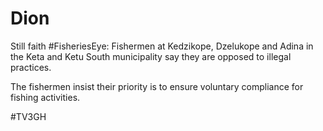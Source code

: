 # Dion
Still faith 
#FisheriesEye: Fishermen at Kedzikope, Dzelukope and Adina in the Keta and Ketu South municipality say they are opposed to illegal practices. 

The fishermen insist their priority is to ensure voluntary compliance for fishing activities. 

#TV3GH
